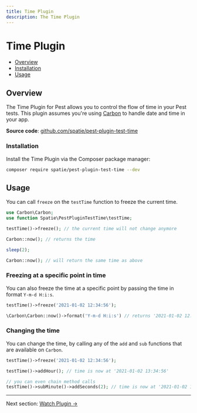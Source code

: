 ```yaml
---
title: Time Plugin
description: The Time Plugin
---
```


# Time Plugin

- [Overview](#overview)
- [Installation](#installation)
- [Usage](#usage)

<a name="overview"></a>
## Overview

The Time Plugin for Pest allows you to control the flow of time in your Pest tests. This plugin assumes you're using [Carbon](https://carbon.nesbot.com) to handle date and time in your app.

**Source code**: [github.com/spatie/pest-plugin-test-time](https://github.com/spatie/pest-plugin-test-time)

<a name="installation"></a>
### Installation

Install the Time Plugin via the Composer package manager:

```bash
composer require spatie/pest-plugin-test-time --dev
```

<a name="usage"></a>
## Usage

You can call `freeze` on the `testTime` function to freeze the current time.

```php
use Carbon\Carbon;
use function Spatie\PestPluginTestTime\testTime;

testTime()->freeze(); // the current time will not change anymore

Carbon::now(); // returns the time

sleep(2);

Carbon::now(); // will return the same time as above
```

### Freezing at a specific point in time

You can also freeze the time at a specific point by passing the time in format `Y-m-d H:i:s`.

```php
testTime()->freeze('2021-01-02 12:34:56');

\Carbon\Carbon::now()->format('Y-m-d H:i:s') // returns '2021-01-02 12:34:56';
```

### Changing the time

You can change the time, by calling any of the `add` and `sub` functions that are available on `Carbon`.

```php
testTime()->freeze('2021-01-02 12:34:56');

testTime()->addHour(); // time is now at '2021-01-02 13:34:56'

// you can even chain method calls
testTime()->subMinute()->addSeconds(2); // time is now at '2021-01-02 13:33:58'
```

---

Next section: [Watch Plugin →](/docs/plugins/watch)
